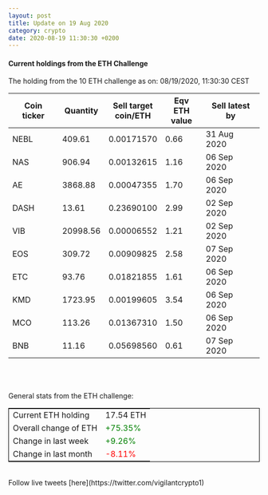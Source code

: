 ```yaml
---
layout: post
title: Update on 19 Aug 2020
category: crypto
date: 2020-08-19 11:30:30 +0200
---
```

<!-- Global site tag (gtag.js) - Google Analytics -->
<script async src="https://www.googletagmanager.com/gtag/js?id=UA-103831149-5"></script>
<script>
  window.dataLayer = window.dataLayer || [];
  function gtag(){dataLayer.push(arguments);}
  gtag('js', new Date());

  gtag('config', 'UA-103831149-5');
</script>


#### Current holdings from the ETH Challenge

The holding from the 10 ETH challenge as on: 08/19/2020, 11:30:30 CEST

|Coin ticker|Quantity|Sell target<br>coin/ETH|Eqv ETH<br>value|Sell latest by|
|-----------|--------|-----------|-----------|--------------|
NEBL|409.61|  0.00171570|0.66|31 Aug 2020|
NAS|906.94|  0.00132615|1.16|06 Sep 2020|
AE|3868.88|  0.00047355|1.70|06 Sep 2020|
DASH|13.61|  0.23690100|2.99|02 Sep 2020|
VIB|20998.56|  0.00006552|1.21|02 Sep 2020|
EOS|309.72|  0.00909825|2.58|07 Sep 2020|
ETC|93.76|  0.01821855|1.61|06 Sep 2020|
KMD|1723.95|  0.00199605|3.54|06 Sep 2020|
MCO|113.26|  0.01367310|1.50|06 Sep 2020|
BNB|11.16|  0.05698560|0.61|07 Sep 2020|

<br>
<br>
<br>
General stats from the ETH challenge:

<table style="border:1px solid black;margin-left:auto;margin-right:auto;">
	<tbody>
	<tr>
		<td>Current ETH holding</td>
		<td>     17.54 ETH</td>
	</tr>
	<tr>
		<td>Overall change of ETH</td>
		<td><font color="green">+75.35%</font></td>
	</tr>
	<tr>
		<td>Change in last week</td>
		<td><font color="green">+9.26%</font></td>
	</tr>
	<tr>
		<td>Change in last month</td>
		<td><font color="red">-8.11%</font></td>
	</tr>
	</tbody>
</table>

<br>
Follow live tweets [here](https://twitter.com/vigilantcrypto1)
<br>
<br>